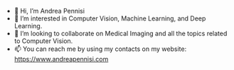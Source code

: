 - 👋 Hi, I’m Andrea Pennisi
- 👀 I’m interested in Computer Vision, Machine Learning, and Deep Learning.
- 💞️ I’m looking to collaborate on Medical Imaging and all the topics related to Computer Vision.
- 📫 You can reach me by using my contacts on my website: https://www.andreapennisi.com

<!---
apennisi/apennisi is a ✨ special ✨ repository because its `README.md` (this file) appears on your GitHub profile.
You can click the Preview link to take a look at your changes.
--->
